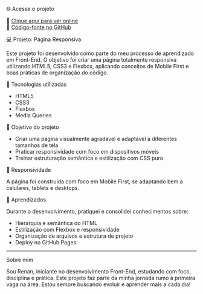 🌐 Acesse o projeto

🔗 [Clique aqui para ver online](https://renanZsantos.github.io/Projeto-responsivo)  
📁 [Código-fonte no GitHub](https://github.com/renanZsantos/Projeto-responsivo)

💻 Projeto: Página Responsiva

Este projeto foi desenvolvido como parte do meu processo de aprendizado em Front-End. O objetivo foi criar uma página totalmente responsiva utilizando HTML5, CSS3 e Flexbox, aplicando conceitos de Mobile First e boas práticas de organização do código.

🧰 Tecnologias utilizadas

- HTML5
- CSS3
- Flexbox
- Media Queries

🎯 Objetivo do projeto

 - Criar uma página visualmente agradável e adaptável a diferentes tamanhos de tela
- Praticar responsividade com foco em dispositivos móveis
- Treinar estruturação semântica e estilização com CSS puro

📱 Responsividade

A página foi construída com foco em Mobile First, se adaptando bem a celulares, tablets e desktops.  

🧠 Aprendizados

Durante o desenvolvimento, pratiquei e consolidei conhecimentos sobre:
- Hierarquia e semântica do HTML
- Estilização com Flexbox e responsividade
- Organização de arquivos e estrutura de projeto
- Deploy no GitHub Pages

---

 Sobre mim

Sou Renan, iniciante no desenvolvimento Front-End, estudando com foco, disciplina e prática. Este projeto faz parte da minha jornada rumo à primeira vaga na área. Estou sempre buscando evoluir e aprender mais a cada dia!
